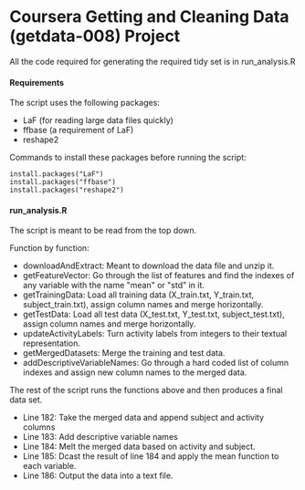 Coursera Getting and Cleaning Data (getdata-008) Project
===================

All the code required for generating the required tidy set is in run_analysis.R

#### Requirements
The script uses the following packages:

* LaF (for reading large data files quickly)
* ffbase (a requirement of LaF)
* reshape2

Commands to install these packages before running the script:

```
install.packages("LaF")
install.packages("ffbase")
install.packages("reshape2")
```

#### run_analysis.R
The script is meant to be read from the top down.

Function by function:

- downloadAndExtract: Meant to download the data file and unzip it.
- getFeatureVector: Go through the list of features and find the indexes of any variable with the name "mean" or "std" in it.
- getTrainingData: Load all training data (X_train.txt, Y_train.txt, subject_train.txt), assign column names and merge horizontally.
- getTestData: Load all test data (X_test.txt, Y_test.txt, subject_test.txt), assign column names and merge horizontally.
- updateActivityLabels: Turn activity labels from integers to their textual representation.
- getMergedDatasets: Merge the training and test data.
- addDescriptiveVariableNames: Go through a hard coded list of column indexes and assign new column names to the merged data.

The rest of the script runs the functions above and then produces a final data set.

- Line 182: Take the merged data and append subject and activity columns
- Line 183: Add descriptive variable names
- Line 184: Melt the merged data based on activity and subject.
- Line 185: Dcast the result of line 184 and apply the mean function to each variable.
- Line 186: Output the data into a text file.
